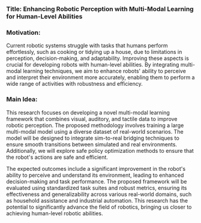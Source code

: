 ### Title: Enhancing Robotic Perception with Multi-Modal Learning for Human-Level Abilities

### Motivation:
Current robotic systems struggle with tasks that humans perform effortlessly, such as cooking or tidying up a house, due to limitations in perception, decision-making, and adaptability. Improving these aspects is crucial for developing robots with human-level abilities. By integrating multi-modal learning techniques, we aim to enhance robots' ability to perceive and interpret their environment more accurately, enabling them to perform a wide range of activities with robustness and efficiency.

### Main Idea:
This research focuses on developing a novel multi-modal learning framework that combines visual, auditory, and tactile data to improve robotic perception. The proposed methodology involves training a large multi-modal model using a diverse dataset of real-world scenarios. The model will be designed to integrate sim-to-real bridging techniques to ensure smooth transitions between simulated and real environments. Additionally, we will explore safe policy optimization methods to ensure that the robot's actions are safe and efficient.

The expected outcomes include a significant improvement in the robot's ability to perceive and understand its environment, leading to enhanced decision-making and task performance. The proposed framework will be evaluated using standardized task suites and robust metrics, ensuring its effectiveness and generalizability across various real-world domains, such as household assistance and industrial automation. This research has the potential to significantly advance the field of robotics, bringing us closer to achieving human-level robotic abilities.